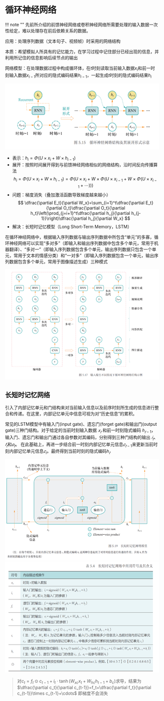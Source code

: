 # 循环神经网络

!!! note ""
    先前所介绍的前馈神经网络或卷积神经网络所需要处理的输入数据一次性给定，难以处理存在前后依赖关系的数据。

应用：处理序列数据（文本句子、视频帧）时采用的网络结构

本质：希望模拟人所具有的记忆能力，在学习过程中记住部分已经出现的信息，并利用所记住的信息影响后续节点的输出

网络模型：在处理数据过程中构成循环体，在$t$时刻读取当前输入数据$x_i$和前一时刻输入数据$x_{i-1}$所对应的隐式编码结果$h_{i-1}$，一起生成$t$时刻的隐式编码结果$h_i$


![alt text](images/image-15.png)

+ 表示：$h_i=\Phi(U\times x_i+W\times h_{i-1})$
+ 展开：按照时间展开得到与前馈神经网络相似的网络结构，沿时间反向传播算法
$$
h_i=\Phi(U\times x_i+W\times h_{i-1})=\Phi(U\times x_i+W\times\Phi(U\times x_{i-1}+W\times \Phi(U\times x_{i-1}+\cdots)))
$$
+ 问题：梯度消失（叠加激活函数导致梯度越来越小）
$$
\dfrac{\partial E_t}{\partial W_x}=\sum_{i=1}^t\dfrac{\partial E_t}{\partial O_t}\dfrac{\partial O_t}{\partial h_t}\left(\prod_{j=i+1}^t\dfrac{\partial h_j}{\partial h_{j-1}}\right)\dfrac{\partial h_j}{\partial W_x}
$$
+ 解决：长短时记忆模型（Long Short-Term Memory，LSTM）

在循环神经网络中，根据输入序列数据与输出序列数据中所包含“单元”的多寡，循环神经网络可以实现“多对多”（即输入和输出序列数据中包含多个单元，常用于机器翻译）、“多对一”（即输入序列数据包含多个单元，输出序列数据只包含一个单元，常用于文本的情感分类）和“一对多”（即输入序列数据包含一个单元，输出序列数据包含多个单元，常用于图像描述生成）三种模式

![alt text](images/image-18.png)

## 长短时记忆网络

引入了内部记忆单元和门结构来对当前输入信息以及前序时刻所生成的信息进行整合和传递。在这里，内部记忆单元中信息可视为对“历史信息”的累积。

常见的LSTM模型中有输入门(input gate)、遗忘门(forget gate)和输出门(output gate)三种门结构。对于给定的当前时刻输入数据 $𝑥_𝑡$ 和前一时刻隐式编码 $ℎ_{𝑡−1}$，输入门、遗忘门和输出门通过各自参数对其编码，分别得到三种门结构的输出 $𝑖_𝑡$、$𝑓_𝑡$和$𝑜_𝑡$。
在此基础上，再进一步结合前一时刻内部记忆单元信息$𝑐_{𝑡−1}$来更新当前时刻内部记忆单元信息$𝑐_𝑡$，最终得到当前时刻的隐式编码$ℎ_𝑡$

![alt text](images/image-16.png)
![alt text](images/image-17.png)
> 对$c_t=f_t\odot c_{t-1}+i_t\cdot \tanh(W_{xc}x_t+W_{hc}h_{t-1}+b_c)$求导，结果为
> $\dfrac{\partial c_t}{\partial c_{t-1}}=f_t+\dfrac{\partial f_t}{\partial c_{t-1}}\times c_{t-1}+\cdots$
> 即梯度不会消失
